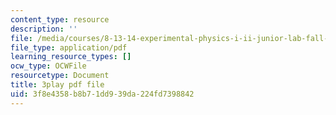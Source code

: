 ```yaml
---
content_type: resource
description: ''
file: /media/courses/8-13-14-experimental-physics-i-ii-junior-lab-fall-2016-spring-2017/3f8e4358b8b71dd939da224fd7398842_NwbPgoCW5Ro.pdf
file_type: application/pdf
learning_resource_types: []
ocw_type: OCWFile
resourcetype: Document
title: 3play pdf file
uid: 3f8e4358-b8b7-1dd9-39da-224fd7398842
---
```

